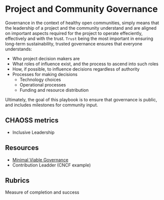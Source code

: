 # Project and Community Governance

Governance in the context of healthy open communities, simply means that the leadership of a project and the community understand and are aligned on important  aspects required for the project to operate effeciently, effectively and with the trust.  `Trust`  being the most important in ensuring long-term sustainability, trusted governance ensures that everyone understands:

- Who project decision makers are
- What roles of influence exist, and the process to ascend into such roles
- How, if possible, to influence decisions regardless of authority
- Processes for making decisions
  - Technology choices
  - Operational processes 
  - Funding and resource distribution

Ultimately, the goal of this playbook is to ensure that governance is public, and includes milestones for community input.

## CHAOSS metrics

- Inclusive Leadership

## Resources

- [Minimal Viable Governance](https://github.com/github/MVG)
- Contribution Leadder (CNCF example)

## Rubrics
Measure of completion and success
